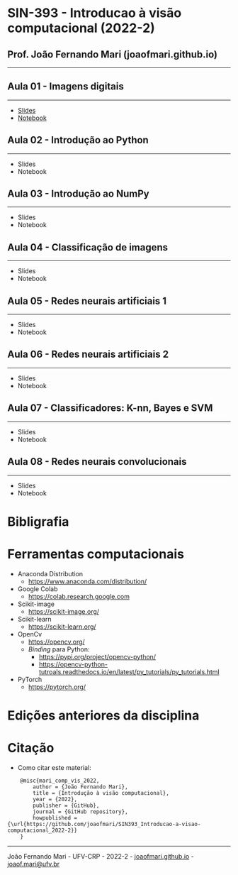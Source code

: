 # SIN-393 - Introducao à visão computacional (2022-2)

## Prof. João Fernando Mari (joaofmari.github.io)

________________

## Aula 01 - Imagens digitais
---
* [Slides](/slides/Aula01.ImagensDigitais.(2022-2).pdf)
* [Notebook](/notebooks/Aula%2001%20-%20Imagens%20digitais.ipynb)

## Aula 02 - Introdução ao Python
---
* Slides
* Notebook

## Aula 03 - Introdução ao NumPy
---
* Slides
* Notebook

## Aula 04 - Classificação de imagens
---
* Slides
* Notebook

## Aula 05 - Redes neurais artificiais 1
---
* Slides
* Notebook

## Aula 06 - Redes neurais artificiais 2
---
* Slides
* Notebook

## Aula 07 - Classificadores: K-nn, Bayes e SVM
---
* Slides
* Notebook

## Aula 08 - Redes neurais convolucionais
---
* Slides
* Notebook


# Bibligrafia


# Ferramentas computacionais

* Anaconda Distribution
    * https://www.anaconda.com/distribution/
* Google Colab
    * https://colab.research.google.com
* Scikit-image
    * https://scikit-image.org/
* Scikit-learn
    * https://scikit-learn.org/
* OpenCv
    * https://opencv.org/
    * <i>Binding</i> para Python:
        * https://pypi.org/project/opencv-python/
        * https://opencv-python-tutroals.readthedocs.io/en/latest/py_tutorials/py_tutorials.html
* PyTorch
    * https://pytorch.org/

# Edições anteriores da disciplina





# Citação

* Como citar este material:

```
    @misc{mari_comp_vis_2022,
        author = {João Fernando Mari},
        title = {Introdução à visão computacional},
        year = {2022},
        publisher = {GitHub},
        journal = {GitHub repository},
        howpublished = {\url{https://github.com/joaofmari/SIN393_Introducao-a-visao-computacional_2022-2}}
    }
```

---
João Fernando Mari - UFV-CRP - 2022-2 - [joaofmari.github.io](joaofmari.github.io) - joaof.mari@ufv.br